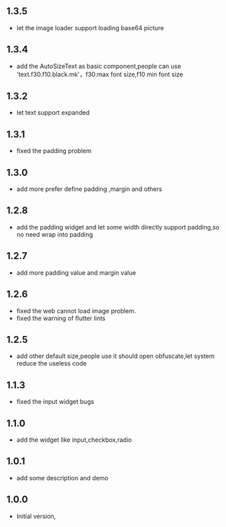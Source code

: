 ## 1.3.5

- let the image loader support loading base64 picture


## 1.3.4

- add the AutoSizeText as basic component,people can use 'text.f30.f10.black.mk'，f30:max font
  size,f10 min font size

## 1.3.2

- let text support expanded

## 1.3.1

- fixed the padding problem

## 1.3.0

- add more prefer define padding ,margin and others

## 1.2.8

- add the padding widget and let some width directly support padding,so no need wrap into padding

## 1.2.7

- add more padding value and margin value

## 1.2.6

- fixed the web cannot load image problem.
- fixed the warning of flutter lints

## 1.2.5

- add other default size,people use it should open obfuscate,let system reduce the useless code

## 1.1.3

- fixed the input widget bugs

## 1.1.0

- add the widget like input,checkbox,radio

## 1.0.1

- add some description and demo

## 1.0.0

- Initial version,